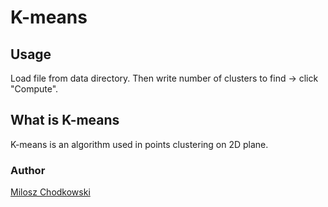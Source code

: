 ﻿# K-means

## Usage
Load file from data directory. Then write number of clusters to find -> click "Compute".

## What is K-means
K-means is an algorithm used in points clustering on 2D plane.

### Author
[Milosz Chodkowski](https://github.com/777moneymaker)